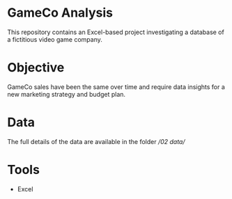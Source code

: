 # GameCo Analysis

This repository contains an Excel-based project investigating a database of a fictitious video game company. 

#  Objective 

GameCo sales have been the same over time and require data insights for a new marketing strategy and budget plan.

#  Data 

The full details of the data are available in the folder _/02 data/_

# Tools

- Excel
